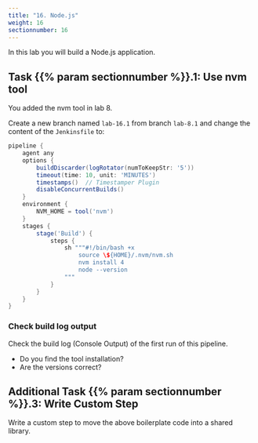 ```yaml
---
title: "16. Node.js"
weight: 16
sectionnumber: 16
---
```


In this lab you will build a Node.js application.


## Task {{% param sectionnumber %}}.1: Use nvm tool

You added the nvm tool in lab 8.

Create a new branch named ``lab-16.1`` from branch ``lab-8.1`` and change the content of the ``Jenkinsfile`` to:

<!--
```groovy
pipeline {
    agent any // with hosted env use agent { label env.JOB_NAME.split('/')[0] }
```
-->

```groovy
pipeline {
    agent any
    options {
        buildDiscarder(logRotator(numToKeepStr: '5'))
        timeout(time: 10, unit: 'MINUTES')
        timestamps()  // Timestamper Plugin
        disableConcurrentBuilds()
    }
    environment {
        NVM_HOME = tool('nvm')
    }
    stages {
        stage('Build') {
            steps {
                sh """#!/bin/bash +x
                    source \${HOME}/.nvm/nvm.sh
                    nvm install 4
                    node --version
                """
            }
        }
    }
}
```


### Check build log output

Check the build log (Console Output) of the first run of this pipeline.

* Do you find the tool installation?
* Are the versions correct?


## Additional Task {{% param sectionnumber %}}.3: Write Custom Step

Write a custom step to move the above boilerplate code into a shared library.
